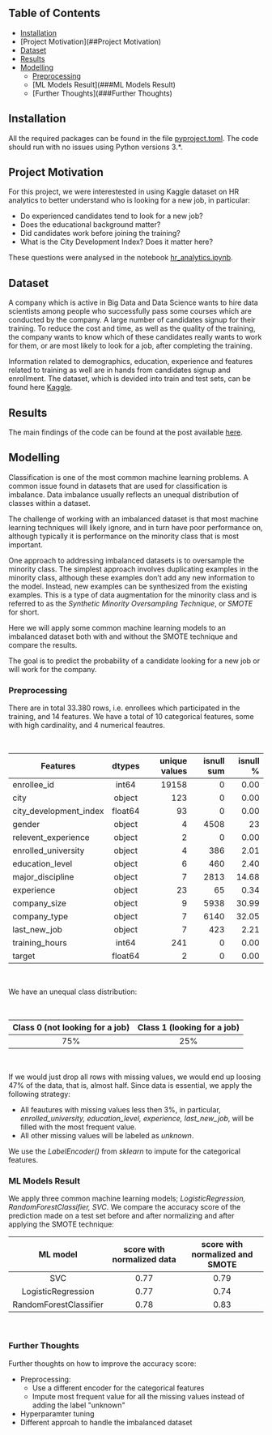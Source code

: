 ## Table of Contents

- [Installation ](##Installation )
- [Project Motivation](##Project Motivation)
- [Dataset](##Dataset)
- [Results](##Results)
- [Modelling](##Modelling)
  - [Preprocessing](###Preprocessing)
  - [ML Models Result](###ML Models Result)
  - [Further Thoughts](###Further Thoughts)

## Installation 
All the required packages can be found in the file [pyproject.toml](https://github.com/elenacramer/HR_Analysis/blob/main/pyproject.toml). The code should run with no issues using Python versions 3.*.

## Project Motivation <a name="Project Motivation"></a>
For this project, we were interestested in using Kaggle dataset on HR analytics to better understand who is looking for a new job, in particular: 

- Do experienced candidates tend to look for a new job?
- Does the educational background matter?
- Did candidates work before joining the training?
- What is the City Development Index? Does it matter here?

These questions were analysed in the notebook  [hr_analytics.ipynb](https://github.com/elenacramer/HR_Analysis/blob/main/hr_analytics.ipynb).

## Dataset

A company which is active in Big Data and Data Science wants to hire data scientists among people who successfully pass some courses which are conducted by the company. A large number of candidates signup for their training. To reduce the cost and time, as well as the quality of the training, the company wants to know which of these candidates really wants to work for them, or are most likely to look for a job, after completing the training. 


Information related to demographics, education, experience and features related to training as well are in hands from candidates signup and enrollment. The dataset, which is devided into train and test sets, can be found here [Kaggle](https://www.kaggle.com/arashnic/hr-analytics-job-change-of-data-scientists?select=aug_train.csv).

## Results

The main findings of the code can be found at the post available [here](https://github.com/elenacramer/HR_Analysis/blob/main/blog/blog.md).

## Modelling

Classification is one of the most common machine learning problems. A common issue found in datasets that are used for classification is imbalance. Data imbalance usually reflects an unequal distribution of classes within a dataset. 

The challenge of working with an imbalanced dataset is that most machine learning techniques will likely ignore, and in turn have poor performance on, although typically it is performance on the minority class that is most important. 


One approach to addressing imbalanced datasets is to oversample the minority class. The simplest approach involves duplicating examples in the minority class, although these examples don’t add any new information to the model. Instead, new examples can be synthesized from the existing examples. This is a type of data augmentation for the minority class and is referred to as the *Synthetic Minority Oversampling Technique*, or *SMOTE* for short.

Here we will apply some common machine learning models to an imbalanced dataset both with and without the SMOTE technique and compare the results. 


The goal is to predict the probability of a candidate looking for a new job or will work for the company. 


### Preprocessing  

There are in total 33.380 rows, i.e. enrollees which participated in the training, and 14 features. We have a total of 10 categorical features, some with high cardinality, and 4 numerical feautres. 

<br />

| Features        | dtypes      | unique values | isnull sum  | isnull % |
| --------------- |:-----------:| -------------:| -----------:|---------:|
|enrollee_id      |	int64	       |19158	|         0	|          0.00|
|city|	object|	123|	0 |	0.00|
|city_development_index	| float64 |	93|	0|	0.00|
|gender	|object|	4	| 4508	|23|.53|
|relevent_experience|	object|	2	|0|	0.00|
|enrolled_university|	object|	4|	386|	2.01|
|education_level|	object|	6	|460	|2.40|
|major_discipline|	object|	7	|2813	|14.68|
|experience|	object|	23|	65	|0.34|
|company_size	|object|	9	|5938	|30.99|
|company_type|	object|	7|	6140	|32.05|
|last_new_job|	object|	7|	423|	2.21|
|training_hours|	int64	|241	|0	|0.00|
|target	|float64	|2	|0	|0.00|

<br />

We have an unequal class distribution:

<br />

| Class 0 (not looking for a job) | Class 1 (looking for a job) |
|:-------------------------------:|:---------------------------:|
| 75%                             | 25%                         | 

<br />


If we would just drop all rows with missing values, we would end up loosing 47% of the data, that is, almost half. Since data is essential, we apply the following strategy:
- All feautures with missing values less then 3%, in particular, *enrolled_university, education_level, experience, last_new_job*, will be filled with the most frequent value. 
- All other missing values will be labeled as *unknown*. 

We use the *LabelEncoder()* from *sklearn* to impute for the categorical features.

### ML Models Result

We apply three common machine learning models; *LogisticRegression, RandomForestClassifier, SVC*. We compare the accuracy score of the prediction made on a test set before and after normalizing and after applying the SMOTE technique:
<br />

|ML model  |		score with normalized data| score with normalized and SMOTE |
|:--------:|:-----------------------:|:-------------------------------:|
| SVC|	0.77 |	0.79 |
|LogisticRegression	| 0.77| 0.74|
|RandomForestClassifier	| 0.78 | 0.83 |

<br />


### Further Thoughts
Further thoughts on how to improve the accuracy score:
- Preprocessing:
  - Use a different encoder for the categorical features
  - Impute most frequent value for all the missing values instead of adding the label "unknown"
- Hyperparamter tuning
- Different approah to handle the imbalanced dataset
